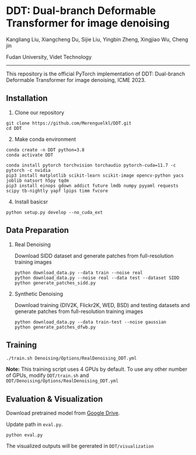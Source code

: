 # DDT: Dual-branch Deformable Transformer for image denoising

Kangliang Liu, Xiangcheng Du, Sijie Liu, Yingbin Zheng, Xingjiao Wu, Cheng jin

Fudan University, Videt Technology

---

This repository is the official PyTorch implementation of DDT: Dual-branch Deformable Transformer for image denoising, ICME 2023.

## Installation

1. Clone our repository
```
git clone https://github.com/Merenguelkl/DDT.git
cd DDT
```

2. Make conda environment
```
conda create -n DDT python=3.8
conda activate DDT
```

```
conda install pytorch torchvision torchaudio pytorch-cuda=11.7 -c pytorch -c nvidia
pip3 install matplotlib scikit-learn scikit-image opencv-python yacs joblib natsort h5py tqdm
pip3 install einops gdown addict future lmdb numpy pyyaml requests scipy tb-nightly yapf lpips timm fvcore
```

4. Install basicsr
```
python setup.py develop --no_cuda_ext
```

## Data Preparation

1. Real Denoising

   Download SIDD dataset and generate patches from full-resolution training images

   ```
   python download_data.py --data train --noise real
   python download_data.py --noise real --data test --dataset SIDD
   python generate_patches_sidd.py 
   ```

2. Synthetic Denoising

   Download training (DIV2K, Flickr2K, WED, BSD) and testing datasets and generate patches from full-resolution training images

   ```
   python download_data.py --data train-test --noise gaussian
   python generate_patches_dfwb.py 
   ```

## Training

```
./train.sh Denoising/Options/RealDenoising_DDT.yml
```

**Note:** This training script uses 4 GPUs by default. To use any other number of GPUs, modify ```DDT/train.sh``` and ```DDT/Denoising/Options/RealDenoising_DDT.yml``` 

## Evaluation & Visualization
Download pretrained model from [Google Drive](https://drive.google.com/file/d/1GGeb_-NcUQkHeJkfoTttUYhk4N1Tqb97/view?usp=sharing]).

Update path in ```eval.py```.

```
python eval.py
```

The visualized outputs will be gererated in ```DDT/visualization```


